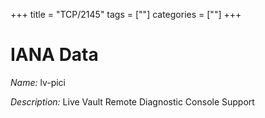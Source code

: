 +++
title = "TCP/2145"
tags = [""]
categories = [""]
+++

# IANA Data

_Name:_ lv-pici

_Description:_ Live Vault Remote Diagnostic Console Support

